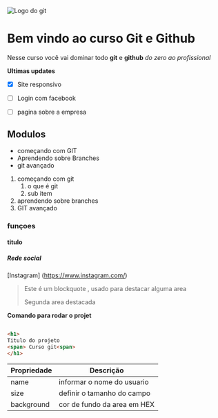 ![Logo do git](https://pixabay.com/pt/vectors/bolha-cor-local-logotipo-arte-1692452/)

# Bem vindo ao curso Git e Github
Nesse curso você vai dominar todo **git** e **github** _do zero ao profissional_

**Ultimas updates**
- [x] Site responsivo
- [ ] Login com facebook
- [ ] pagina sobre a empresa



## Modulos
* começando com GIT
* Aprendendo sobre Branches
* git avançado

1. começando com git
    1. o que é git
    2. sub item
2. aprendendo sobre branches
3. GIT avançado

### funçoes

#### titulo

##### Rede social
[Instagram] (https://www.instagram.com/)

>Este é um blockquote , usado para destacar alguma area
>
>Segunda area destacada

**Comando para rodar o projet**

```html

<h1>
Titulo do projeto
<span> Curso git<span>
</h1>
```

Propriedade | Descrição
----------- | --------
name | informar o nome do usuario
size | definir o tamanho do campo
background | cor de fundo da area em HEX
